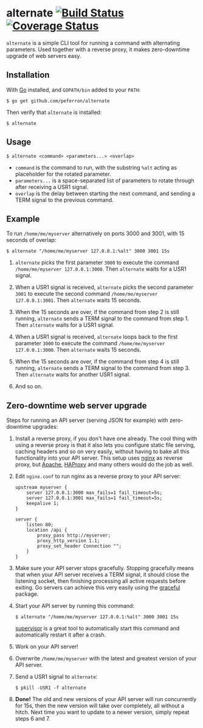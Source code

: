 # alternate [![Build Status](https://drone.io/github.com/peferron/alternate/status.png)](https://drone.io/github.com/peferron/alternate/latest) [![Coverage Status](https://coveralls.io/repos/peferron/alternate/badge.png?branch=master)](https://coveralls.io/r/peferron/alternate?branch=master)

`alternate` is a simple CLI tool for running a command with alternating parameters. Used together with a reverse proxy, it makes zero-downtime upgrade of web servers easy.

## Installation

With [Go](http://golang.org/) installed, and `GOPATH/bin` added to your `PATH`:

```shell
$ go get github.com/peferron/alternate
```

Then verify that `alternate` is installed:

```shell
$ alternate
```

## Usage

```shell
$ alternate <command> <parameters...> <overlap>
```

- `command` is the command to run, with the substring `%alt` acting as placeholder for the rotated parameter. 
- `parameters...` is a space-separated list of parameters to rotate through after receiving a USR1 signal.
- `overlap` is the delay between starting the next command, and sending a TERM signal to the previous command.

## Example

To run `/home/me/myserver` alternatively on ports 3000 and 3001, with 15 seconds of overlap:

```shell
$ alternate "/home/me/myserver 127.0.0.1:%alt" 3000 3001 15s
```

1. `alternate` picks the first parameter `3000` to execute the command `/home/me/myserver 127.0.0.1:3000`. Then `alternate` waits for a USR1 signal.

2. When a USR1 signal is received, `alternate` picks the second parameter `3001` to execute the second command `/home/me/myserver 127.0.0.1:3001`. Then `alternate` waits 15 seconds.

3. When the 15 seconds are over, if the command from step 2 is still running, `alternate` sends a TERM signal to the command from step 1. Then `alternate` waits for a USR1 signal.

4. When a USR1 signal is received, `alternate` loops back to the first parameter `3000` to execute the command `/home/me/myserver 127.0.0.1:3000`. Then `alternate` waits 15 seconds.

5. When the 15 seconds are over, if the command from step 4 is still running, `alternate` sends a TERM signal to the command from step 3. Then `alternate` waits for another USR1 signal.

6. And so on.

## Zero-downtime web server upgrade

Steps for running an API server (serving JSON for example) with zero-downtime upgrades:

1. Install a reverse proxy, if you don't have one already. The cool thing with using a reverse proxy is that it also lets you configure static file serving, caching headers and so on very easily, without having to bake all this functionality into your API server. This setup uses [nginx](http://nginx.org/) as reverse proxy, but [Apache](https://httpd.apache.org/), [HAProxy](http://www.haproxy.org/) and many others would do the job as well.

2. Edit `nginx.conf` to run nginx as a reverse proxy to your API server:

    ```shell
    upstream myserver {
        server 127.0.0.1:3000 max_fails=1 fail_timeout=5s;
        server 127.0.0.1:3001 max_fails=1 fail_timeout=5s;
        keepalive 1;
    }

    server {
        listen 80;
        location /api {
            proxy_pass http://myserver;
            proxy_http_version 1.1;
            proxy_set_header Connection "";
        }
    }
    ```

3. Make sure your API server stops gracefully. Stopping gracefully means that when your API server receives a TERM signal, it should close the listening socket, then finishing processing all active requests before exiting. Go servers can achieve this very easily using the [graceful](https://github.com/stretchr/graceful) package.

4. Start your API server by running this command:

    ```shell
    $ alternate "/home/me/myserver 127.0.0.1:%alt" 3000 3001 15s
    ```

    [supervisor](http://supervisord.org/) is a great tool to automatically start this command and automatically restart it after a crash.

5. Work on your API server!

6. Overwrite `/home/me/myserver` with the latest and greatest version of your API server.

7. Send a USR1 signal to `alternate`:

    ```shell
    $ pkill -USR1 -f alternate
    ```

8. **Done!** The old and new versions of your API server will run concurrently for 15s, then the new version will take over completely, all without a hitch. Next time you want to update to a newer version, simply repeat steps 6 and 7.
